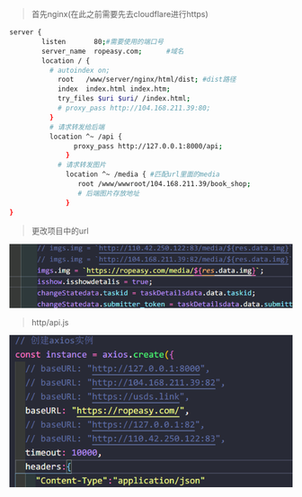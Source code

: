 > 首先nginx(在此之前需要先去cloudflare进行https)

```bash
server {        
		listen       80;#需要使用的端口号   
		server_name  ropeasy.com;      #域名  
		location / {      
		  # autoindex on;
			root   /www/server/nginx/html/dist; #dist路径           
		 	index  index.html index.htm;
		 	try_files $uri $uri/ /index.html;
		 	# proxy_pass http://104.168.211.39:80;
		  }
		  # 请求转发给后端
		  location ^~ /api {
                proxy_pass http://127.0.0.1:8000/api;
              }
          	# 请求转发图片
              location ^~ /media { #匹配url里面的media
                 root /www/wwwroot/104.168.211.39/book_shop;
                 # 后端图片存放地址
              }
}
```

> 更改项目中的url

![image-20211031004941952](关于部署项目访问图片.assets/image-20211031004941952.png)

> http/api.js

![image-20211031005013225](关于部署项目访问图片.assets/image-20211031005013225.png)

